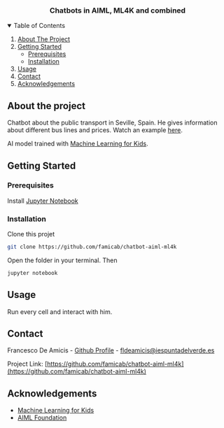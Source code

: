 <h3 align="center">Chatbots in AIML, ML4K and combined</h3>

<!-- TABLE OF CONTENTS -->
<details open="open">
  <summary>Table of Contents</summary>
  <ol>
    <li>
      <a href="#about-the-project">About The Project</a>
    </li>
    <li>
      <a href="#getting-started">Getting Started</a>
      <ul>
        <li><a href="#prerequisites">Prerequisites</a></li>
        <li><a href="#installation">Installation</a></li>
      </ul>
    </li>
    <li><a href="#usage">Usage</a></li>
    <li><a href="#contact">Contact</a></li>
    <li><a href="#acknowledgements">Acknowledgements</a></li>
  </ol>
</details>

<!-- ABOUT THE PROJECT -->
## About the project
Chatbot about the public transport in Seville, Spain. He gives information about different bus lines and prices. Watch an example [here](https://youtu.be/yytS0qGMgOY).

AI model trained with  [Machine Learning for Kids](https://machinelearningforkids.co.uk/).

<!-- GETTING STARTED -->
## Getting Started

### Prerequisites

Install [Jupyter Notebook](https://jupyter.org/)

### Installation

Clone this projet
  ```sh
  git clone https://github.com/famicab/chatbot-aiml-ml4k
  ```

Open the folder in your terminal. Then
  ```sh
  jupyter notebook
  ```

<!-- USAGE EXAMPLES -->
## Usage
Run every cell and interact with him.

<!-- CONTACT -->
## Contact

Francesco De Amicis - [Github Profile](https://github.com/famicab) - fldeamicis@iespuntadelverde.es

Project Link: [https://github.com/famicab/chatbot-aiml-ml4k](https://github.com/famicab/chatbot-aiml-ml4k)

<!-- ACKNOWLEDGEMENTS -->
## Acknowledgements
* [Machine Learning for Kids](https://machinelearningforkids.co.uk/)
* [AIML Foundation](http://www.aiml.foundation/doc.html)
